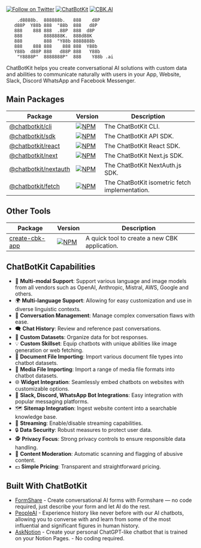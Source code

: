 [![Follow on Twitter](https://img.shields.io/twitter/follow/chatbotkit.svg?logo=twitter)](https://twitter.com/chatbotkit)
[![ChatBotKit](https://img.shields.io/badge/credits-ChatBotKit-blue.svg)](https://chatbotkit.com)
[![CBK.AI](https://img.shields.io/badge/credits-CBK.AI-blue.svg)](https://cbk.ai)

```
    .d8888b.  888888b.   888    d8P
   d88P  Y88b 888  "88b  888   d8P
   888    888 888  .88P  888  d8P
   888        8888888K.  888d88K
   888        888  "Y88b 8888888b
   888    888 888    888 888  Y88b
   Y88b  d88P 888   d88P 888   Y88b
    "Y8888P"  8888888P"  888    Y88b .ai
```

ChatBotKit helps you create conversational AI solutions with custom data and abilities to communicate naturally with users in your App, Website, Slack, Discord WhatsApp and Facebook Messenger.

## Main Packages

| Package                                                                                    | Version                                                                                                             | Description                                    |
| ------------------------------------------------------------------------------------------ | ------------------------------------------------------------------------------------------------------------------- | ---------------------------------------------- |
| [@chatbotkit/cli](https://github.com/chatbotkit/node-sdk/tree/main/packages/cli)           | [![NPM](https://img.shields.io/npm/v/@chatbotkit/cli.svg)](https://www.npmjs.com/package/@chatbotkit/cli)           | The ChatBotKit CLI.                            |
| [@chatbotkit/sdk](https://github.com/chatbotkit/node-sdk/tree/main/packages/sdk)           | [![NPM](https://img.shields.io/npm/v/@chatbotkit/sdk.svg)](https://www.npmjs.com/package/@chatbotkit/sdk)           | The ChatBotKit API SDK.                        |
| [@chatbotkit/react](https://github.com/chatbotkit/node-sdk/tree/main/packages/react)       | [![NPM](https://img.shields.io/npm/v/@chatbotkit/react.svg)](https://www.npmjs.com/package/@chatbotkit/react)       | The ChatBotKit React SDK.                      |
| [@chatbotkit/next](https://github.com/chatbotkit/node-sdk/tree/main/packages/next)         | [![NPM](https://img.shields.io/npm/v/@chatbotkit/next.svg)](https://www.npmjs.com/package/@chatbotkit/next)         | The ChatBotKit Next.js SDK.                    |
| [@chatbotkit/nextauth](https://github.com/chatbotkit/node-sdk/tree/main/packages/nextauth) | [![NPM](https://img.shields.io/npm/v/@chatbotkit/nextauth.svg)](https://www.npmjs.com/package/@chatbotkit/nextauth) | The ChatBotKit NextAuth.js SDK.                |
| [@chatbotkit/fetch](https://github.com/chatbotkit/node-sdk/tree/main/packages/fetch)       | [![NPM](https://img.shields.io/npm/v/@chatbotkit/fetch.svg)](https://www.npmjs.com/package/@chatbotkit/fetch)       | The ChatBotKit isometric fetch implementation. |

## Other Tools

| Package                                                                                 | Version                                                                                                 | Description                                   |
| --------------------------------------------------------------------------------------- | ------------------------------------------------------------------------------------------------------- | --------------------------------------------- |
| [create-cbk-app](https://github.com/chatbotkit/node-sdk/tree/main/tools/create-cbk-app) | [![NPM](https://img.shields.io/npm/v/create-cbk-app.svg)](https://www.npmjs.com/package/create-cbk-app) | A quick tool to create a new CBK application. |

## ChatBotKit Capabilities

- 🔄 **Multi-modal Support**: Support various language and image models from all vendors such as OpenAI, Anthropic, Mistral, AWS, Google and others.
- 🌍 **Multi-language Support**: Allowing for easy customization and use in diverse linguistic contexts.
- 💬 **Conversation Management**: Manage complex conversation flaws with ease.
- 🗨 **Chat History**: Review and reference past conversations.
- 💾 **Custom Datasets**: Organize data for bot responses.
- 💡 **Custom Skillset**: Equip chatbots with unique abilities like image generation or web fetching.
- 📄 **Document File Importing**: Import various document file types into chatbot datasets.
- 🎵 **Media File Importing**: Import a range of media file formats into chatbot datasets.
- 🌐 **Widget Integration**: Seamlessly embed chatbots on websites with customizable options.
- 💬 **Slack, Discord, WhatsApp Bot Integrations**: Easy integration with popular messaging platforms.
- 🗺 **Sitemap Integration**: Ingest website content into a searchable knowledge base.
- 🎥 **Streaming**: Enable/disable streaming capabilities.
- 🔒 **Data Security**: Robust measures to protect user data.
- 🕵 **Privacy Focus**: Strong privacy controls to ensure responsible data handling.
- 🚫 **Content Moderation**: Automatic scanning and flagging of abusive content.
- 💵 **Simple Pricing**: Transparent and straightforward pricing.

## Built With ChatBotKit
- [FormShare](https://formshare.ai/) - Create conversational AI forms with Formshare — no code required, just describe your form and let AI do the rest.
- [PeopleAI](https://people.ai/) - Experience history like never before with our AI chatbots, allowing you to converse with and learn from some of the most influential and significant figures in human history.
- [AskNotion](https://asknotion.app/) - Create your personal ChatGPT-like chatbot that is trained on your Notion Pages. - No coding required.
